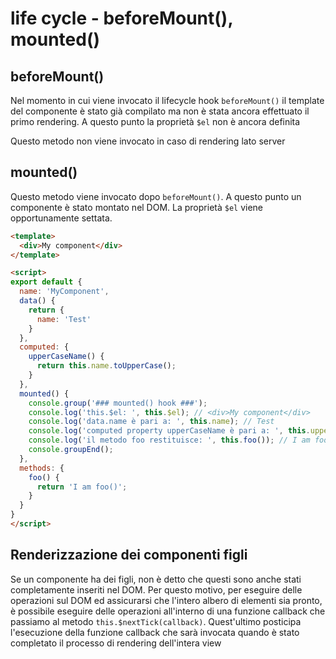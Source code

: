 # life cycle - beforeMount(), mounted()

## beforeMount()

Nel momento in cui viene invocato il lifecycle hook `beforeMount()` il template del componente è stato già compilato ma non è stata ancora effettuato il primo rendering. A questo punto la proprietà `$el` non è ancora definita

Questo metodo non viene invocato in caso di rendering lato server

## mounted()

Questo metodo viene invocato dopo `beforeMount()`. A questo punto un componente è stato montato nel DOM. La proprietà `$el` viene opportunamente settata.

```html
<template>
  <div>My component</div>  
</template>

<script>
export default {
  name: 'MyComponent',
  data() {
    return {
      name: 'Test'
    }
  },
  computed: {
    upperCaseName() {
      return this.name.toUpperCase();
    } 
  },
  mounted() {
    console.group('### mounted() hook ###');
    console.log('this.$el: ', this.$el); // <div>My component</div> 
    console.log('data.name è pari a: ', this.name); // Test
    console.log('computed property upperCaseName è pari a: ', this.upperCaseName); // TEST
    console.log('il metodo foo restituisce: ', this.foo()); // I am foo()
    console.groupEnd();
  },
  methods: {
    foo() {
      return 'I am foo()';
    }
  }
}
</script>
```

## Renderizzazione dei componenti figli

Se un componente ha dei figli, non è detto che questi sono anche stati completamente inseriti nel DOM. Per questo motivo, per eseguire delle operazioni sul DOM ed assicurarsi che l'intero albero di elementi sia pronto, è possibile eseguire delle operazioni all'interno di una funzione callback che passiamo al metodo `this.$nextTick(callback)`. Quest'ultimo posticipa l'esecuzione della funzione callback che sarà invocata quando è stato completato il processo di rendering dell'intera view